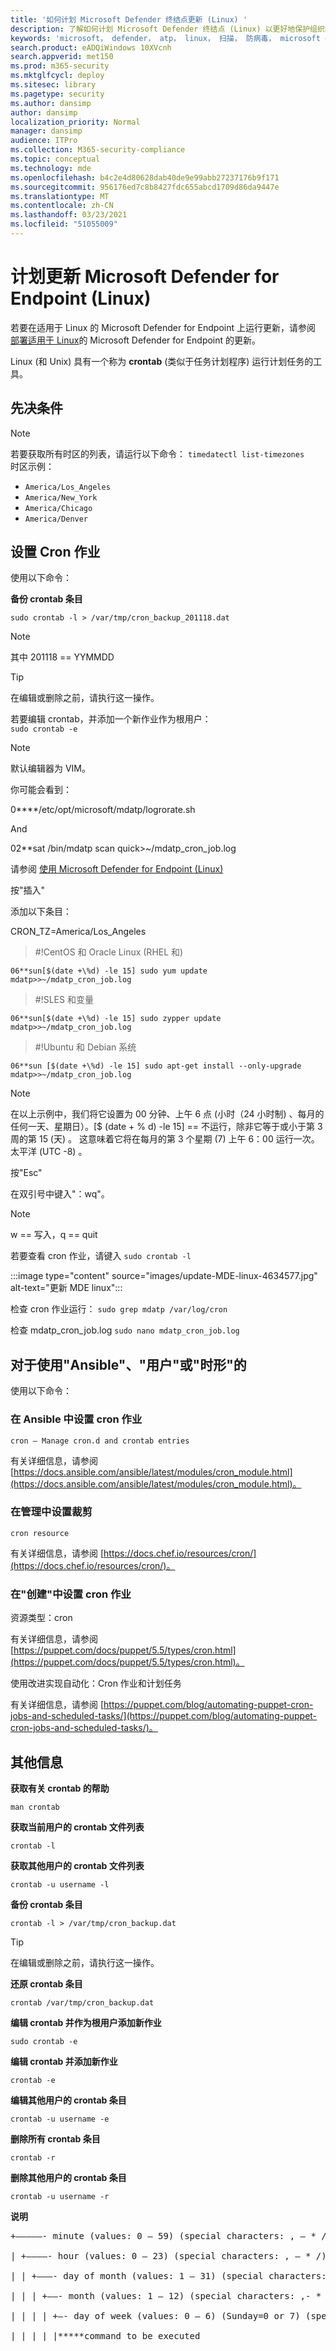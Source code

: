 ```yaml
---
title: '如何计划 Microsoft Defender 终结点更新 (Linux) '
description: 了解如何计划 Microsoft Defender 终结点 (Linux) 以更好地保护组织的资产。
keywords: 'microsoft， defender， atp， linux， 扫描， 防病毒， microsoft defender for endpoint (linux) '
search.product: eADQiWindows 10XVcnh
search.appverid: met150
ms.prod: m365-security
ms.mktglfcycl: deploy
ms.sitesec: library
ms.pagetype: security
ms.author: dansimp
author: dansimp
localization_priority: Normal
manager: dansimp
audience: ITPro
ms.collection: M365-security-compliance
ms.topic: conceptual
ms.technology: mde
ms.openlocfilehash: b4c2e4d80628dab40de9e99abb27237176b9f171
ms.sourcegitcommit: 956176ed7c8b8427fdc655abcd1709d86da9447e
ms.translationtype: MT
ms.contentlocale: zh-CN
ms.lasthandoff: 03/23/2021
ms.locfileid: "51055009"
---
```

# <a name="schedule-an-update-of-the-microsoft-defender-for-endpoint-linux"></a>计划更新 Microsoft Defender for Endpoint (Linux) 

若要在适用于 Linux 的 Microsoft Defender for Endpoint 上运行更新，请参阅 [部署适用于 Linux](https://docs.microsoft.com/microsoft-365/security/defender-endpoint/linux-updates)的 Microsoft Defender for Endpoint 的更新。

Linux (和 Unix) 具有一个称为 **crontab** (类似于任务计划程序) 运行计划任务的工具。

## <a name="pre-requisite"></a>先决条件

> [!NOTE]
> 若要获取所有时区的列表，请运行以下命令： `timedatectl list-timezones`<br>
> 时区示例： <br>
> - `America/Los_Angeles`
> - `America/New_York`
> - `America/Chicago`
> - `America/Denver`

## <a name="to-set-the-cron-job"></a>设置 Cron 作业
使用以下命令：

**备份 crontab 条目**

`sudo crontab -l > /var/tmp/cron_backup_201118.dat`

> [!NOTE]
> 其中 201118 == YYMMDD

> [!TIP]
> 在编辑或删除之前，请执行这一操作。 <br>

若要编辑 crontab，并添加一个新作业作为根用户： <br>
`sudo crontab -e`

> [!NOTE]
> 默认编辑器为 VIM。

你可能会看到：

0****/etc/opt/microsoft/mdatp/logrorate.sh

And

02**sat /bin/mdatp scan quick>~/mdatp_cron_job.log

请参阅 [使用 Microsoft Defender for Endpoint (Linux) ](linux-schedule-scan-atp.md)

按"插入"

添加以下条目：

CRON_TZ=America/Los_Angeles

> #<a name="rhel-and-variants-centos-and-oracle-linux"></a>!CentOS 和 Oracle Linux (RHEL 和) 

`06**sun[$(date +\%d) -le 15] sudo yum update mdatp>>~/mdatp_cron_job.log`

> #<a name="sles-and-variants"></a>!SLES 和变量

`06**sun[$(date +\%d) -le 15] sudo zypper update mdatp>>~/mdatp_cron_job.log`

> #<a name="ubuntu-and-debian-systems"></a>!Ubuntu 和 Debian 系统

`06**sun [$(date +\%d) -le 15] sudo apt-get install --only-upgrade mdatp>>~/mdatp_cron_job.log`

> [!NOTE]
> 在以上示例中，我们将它设置为 00 分钟、上午 6 点 (小时（24 小时制) 、每月的任何一天、星期日）。[$ (date + \% d) -le 15] == 不运行，除非它等于或小于第 3 周的第 15 (天) 。 这意味着它将在每月的第 3 个星期 (7) 上午 6：00 运行一次。 太平洋 (UTC -8) 。

按"Esc"

在双引号中键入"：wq"。

> [!NOTE]
> w == 写入，q == quit

若要查看 cron 作业，请键入 `sudo crontab -l`

:::image type="content" source="images/update-MDE-linux-4634577.jpg" alt-text="更新 MDE linux":::

检查 cron 作业运行： `sudo grep mdatp /var/log/cron`

检查 mdatp_cron_job.log `sudo nano mdatp_cron_job.log`

## <a name="for-those-who-use-ansible-chef-or-puppet"></a>对于使用"Ansible"、"用户"或"时形"的

使用以下命令：
### <a name="to-set-cron-jobs-in-ansible"></a>在 Ansible 中设置 cron 作业

`cron – Manage cron.d and crontab entries`

有关详细信息，请参阅 [https://docs.ansible.com/ansible/latest/modules/cron_module.html](https://docs.ansible.com/ansible/latest/modules/cron_module.html)。

### <a name="to-set-crontabs-in-chef"></a>在管理中设置裁剪
`cron resource`

有关详细信息，请参阅 [https://docs.chef.io/resources/cron/](https://docs.chef.io/resources/cron/)。

### <a name="to-set-cron-jobs-in-puppet"></a>在"创建"中设置 cron 作业
资源类型：cron

有关详细信息，请参阅 [https://puppet.com/docs/puppet/5.5/types/cron.html](https://puppet.com/docs/puppet/5.5/types/cron.html)。

使用改进实现自动化：Cron 作业和计划任务

有关详细信息，请参阅 [https://puppet.com/blog/automating-puppet-cron-jobs-and-scheduled-tasks/](https://puppet.com/blog/automating-puppet-cron-jobs-and-scheduled-tasks/)。

## <a name="additional-information"></a>其他信息

**获取有关 crontab 的帮助**

`man crontab`

**获取当前用户的 crontab 文件列表**

`crontab -l`

**获取其他用户的 crontab 文件列表**

`crontab -u username -l`

**备份 crontab 条目**

`crontab -l > /var/tmp/cron_backup.dat`

> [!TIP]
> 在编辑或删除之前，请执行这一操作。 <br>

**还原 crontab 条目**

`crontab /var/tmp/cron_backup.dat`

**编辑 crontab 并作为根用户添加新作业**

`sudo crontab -e`

**编辑 crontab 并添加新作业**

`crontab -e`

**编辑其他用户的 crontab 条目**

`crontab -u username -e`

**删除所有 crontab 条目**

`crontab -r`

**删除其他用户的 crontab 条目**

`crontab -u username -r`

**说明**

<pre>
+—————- minute (values: 0 – 59) (special characters: , – * /)  <br>
| +————- hour (values: 0 – 23) (special characters: , – * /) <br>
| | +———- day of month (values: 1 – 31) (special characters: , – * / L W C)  <br>
| | | +——- month (values: 1 – 12) (special characters: ,- * / )  <br>
| | | | +—- day of week (values: 0 – 6) (Sunday=0 or 7) (special characters: , – * / L W C) <br>
| | | | |*****command to be executed
</pre>

